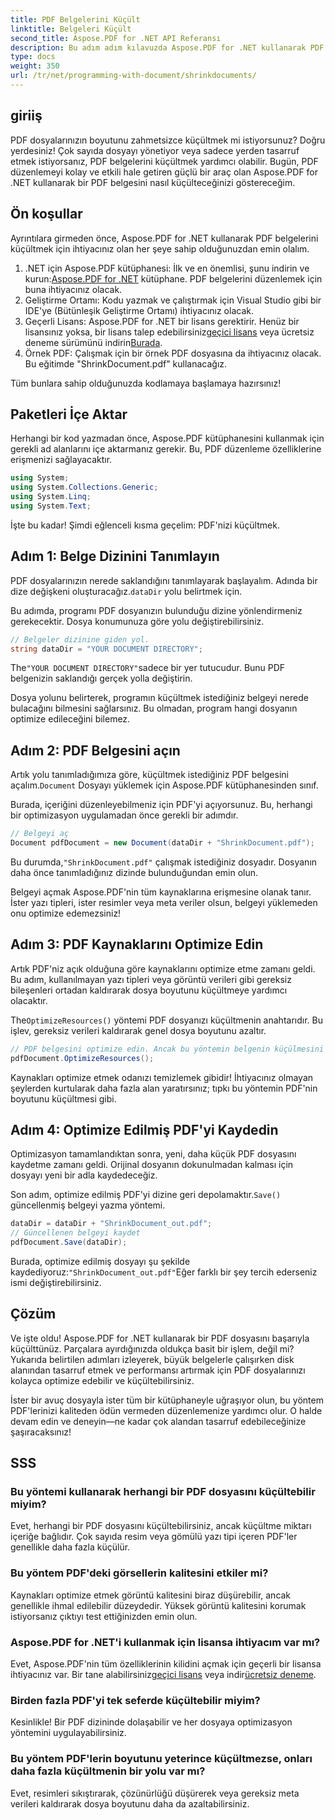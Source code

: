 ```yaml
---
title: PDF Belgelerini Küçült
linktitle: Belgeleri Küçült
second_title: Aspose.PDF for .NET API Referansı
description: Bu adım adım kılavuzda Aspose.PDF for .NET kullanarak PDF belgelerini nasıl küçülteceğinizi öğrenin. PDF kaynaklarını optimize edin ve kaliteyi düşürmeden dosya boyutunu azaltın.
type: docs
weight: 350
url: /tr/net/programming-with-document/shrinkdocuments/
---
```

## giriiş

PDF dosyalarınızın boyutunu zahmetsizce küçültmek mi istiyorsunuz? Doğru yerdesiniz! Çok sayıda dosyayı yönetiyor veya sadece yerden tasarruf etmek istiyorsanız, PDF belgelerini küçültmek yardımcı olabilir. Bugün, PDF düzenlemeyi kolay ve etkili hale getiren güçlü bir araç olan Aspose.PDF for .NET kullanarak bir PDF belgesini nasıl küçülteceğinizi göstereceğim.

## Ön koşullar

Ayrıntılara girmeden önce, Aspose.PDF for .NET kullanarak PDF belgelerini küçültmek için ihtiyacınız olan her şeye sahip olduğunuzdan emin olalım.

1.  .NET için Aspose.PDF kütüphanesi: İlk ve en önemlisi, şunu indirin ve kurun:[Aspose.PDF for .NET](https://releases.aspose.com/pdf/net/) kütüphane. PDF belgelerini düzenlemek için buna ihtiyacınız olacak.
2. Geliştirme Ortamı: Kodu yazmak ve çalıştırmak için Visual Studio gibi bir IDE'ye (Bütünleşik Geliştirme Ortamı) ihtiyacınız olacak.
3.  Geçerli Lisans: Aspose.PDF for .NET bir lisans gerektirir. Henüz bir lisansınız yoksa, bir lisans talep edebilirsiniz[geçici lisans](https://purchase.aspose.com/temporary-license/) veya ücretsiz deneme sürümünü indirin[Burada](https://releases.aspose.com/).
4. Örnek PDF: Çalışmak için bir örnek PDF dosyasına da ihtiyacınız olacak. Bu eğitimde "ShrinkDocument.pdf" kullanacağız.

Tüm bunlara sahip olduğunuzda kodlamaya başlamaya hazırsınız!


## Paketleri İçe Aktar

Herhangi bir kod yazmadan önce, Aspose.PDF kütüphanesini kullanmak için gerekli ad alanlarını içe aktarmanız gerekir. Bu, PDF düzenleme özelliklerine erişmenizi sağlayacaktır.

```csharp
using System;
using System.Collections.Generic;
using System.Linq;
using System.Text;
```

İşte bu kadar! Şimdi eğlenceli kısma geçelim: PDF'nizi küçültmek.

## Adım 1: Belge Dizinini Tanımlayın

 PDF dosyalarınızın nerede saklandığını tanımlayarak başlayalım. Adında bir dize değişkeni oluşturacağız.`dataDir` yolu belirtmek için.

Bu adımda, programı PDF dosyanızın bulunduğu dizine yönlendirmeniz gerekecektir. Dosya konumunuza göre yolu değiştirebilirsiniz.

```csharp
// Belgeler dizinine giden yol.
string dataDir = "YOUR DOCUMENT DIRECTORY";
```

 The`"YOUR DOCUMENT DIRECTORY"`sadece bir yer tutucudur. Bunu PDF belgenizin saklandığı gerçek yolla değiştirin.

Dosya yolunu belirterek, programın küçültmek istediğiniz belgeyi nerede bulacağını bilmesini sağlarsınız. Bu olmadan, program hangi dosyanın optimize edileceğini bilemez.


## Adım 2: PDF Belgesini açın

 Artık yolu tanımladığımıza göre, küçültmek istediğiniz PDF belgesini açalım.`Document` Dosyayı yüklemek için Aspose.PDF kütüphanesinden sınıf.

Burada, içeriğini düzenleyebilmeniz için PDF'yi açıyorsunuz. Bu, herhangi bir optimizasyon uygulamadan önce gerekli bir adımdır.

```csharp
// Belgeyi aç
Document pdfDocument = new Document(dataDir + "ShrinkDocument.pdf");
```

 Bu durumda,`"ShrinkDocument.pdf"` çalışmak istediğiniz dosyadır. Dosyanın daha önce tanımladığınız dizinde bulunduğundan emin olun.

Belgeyi açmak Aspose.PDF'nin tüm kaynaklarına erişmesine olanak tanır. İster yazı tipleri, ister resimler veya meta veriler olsun, belgeyi yüklemeden onu optimize edemezsiniz!

## Adım 3: PDF Kaynaklarını Optimize Edin

Artık PDF'niz açık olduğuna göre kaynaklarını optimize etme zamanı geldi. Bu adım, kullanılmayan yazı tipleri veya görüntü verileri gibi gereksiz bileşenleri ortadan kaldırarak dosya boyutunu küçültmeye yardımcı olacaktır.

 The`OptimizeResources()` yöntemi PDF dosyanızı küçültmenin anahtarıdır. Bu işlev, gereksiz verileri kaldırarak genel dosya boyutunu azaltır.

```csharp
// PDF belgesini optimize edin. Ancak bu yöntemin belgenin küçülmesini garanti edemeyeceğini unutmayın.
pdfDocument.OptimizeResources();
```

Kaynakları optimize etmek odanızı temizlemek gibidir! İhtiyacınız olmayan şeylerden kurtularak daha fazla alan yaratırsınız; tıpkı bu yöntemin PDF'nin boyutunu küçültmesi gibi.

## Adım 4: Optimize Edilmiş PDF'yi Kaydedin

Optimizasyon tamamlandıktan sonra, yeni, daha küçük PDF dosyasını kaydetme zamanı geldi. Orijinal dosyanın dokunulmadan kalması için dosyayı yeni bir adla kaydedeceğiz.

 Son adım, optimize edilmiş PDF'yi dizine geri depolamaktır.`Save()` güncellenmiş belgeyi yazma yöntemi.

```csharp
dataDir = dataDir + "ShrinkDocument_out.pdf";
// Güncellenen belgeyi kaydet
pdfDocument.Save(dataDir);
```

 Burada, optimize edilmiş dosyayı şu şekilde kaydediyoruz:`"ShrinkDocument_out.pdf"`Eğer farklı bir şey tercih ederseniz ismi değiştirebilirsiniz.

## Çözüm

Ve işte oldu! Aspose.PDF for .NET kullanarak bir PDF dosyasını başarıyla küçülttünüz. Parçalara ayırdığınızda oldukça basit bir işlem, değil mi? Yukarıda belirtilen adımları izleyerek, büyük belgelerle çalışırken disk alanından tasarruf etmek ve performansı artırmak için PDF dosyalarınızı kolayca optimize edebilir ve küçültebilirsiniz.

İster bir avuç dosyayla ister tüm bir kütüphaneyle uğraşıyor olun, bu yöntem PDF'lerinizi kaliteden ödün vermeden düzenlemenize yardımcı olur. O halde devam edin ve deneyin—ne kadar çok alandan tasarruf edebileceğinize şaşıracaksınız!

## SSS

### Bu yöntemi kullanarak herhangi bir PDF dosyasını küçültebilir miyim?
Evet, herhangi bir PDF dosyasını küçültebilirsiniz, ancak küçültme miktarı içeriğe bağlıdır. Çok sayıda resim veya gömülü yazı tipi içeren PDF'ler genellikle daha fazla küçülür.

### Bu yöntem PDF'deki görsellerin kalitesini etkiler mi?
Kaynakları optimize etmek görüntü kalitesini biraz düşürebilir, ancak genellikle ihmal edilebilir düzeydedir. Yüksek görüntü kalitesini korumak istiyorsanız çıktıyı test ettiğinizden emin olun.

### Aspose.PDF for .NET'i kullanmak için lisansa ihtiyacım var mı?
Evet, Aspose.PDF'nin tüm özelliklerinin kilidini açmak için geçerli bir lisansa ihtiyacınız var. Bir tane alabilirsiniz[geçici lisans](https://purchase.aspose.com/temporary-license/) veya indir[ücretsiz deneme](https://releases.aspose.com/).

### Birden fazla PDF'yi tek seferde küçültebilir miyim?
Kesinlikle! Bir PDF dizininde dolaşabilir ve her dosyaya optimizasyon yöntemini uygulayabilirsiniz.

### Bu yöntem PDF'lerin boyutunu yeterince küçültmezse, onları daha fazla küçültmenin bir yolu var mı?
Evet, resimleri sıkıştırarak, çözünürlüğü düşürerek veya gereksiz meta verileri kaldırarak dosya boyutunu daha da azaltabilirsiniz.